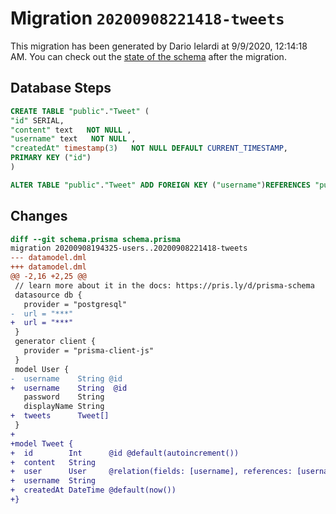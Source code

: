 # Migration `20200908221418-tweets`

This migration has been generated by Dario Ielardi at 9/9/2020, 12:14:18 AM.
You can check out the [state of the schema](./schema.prisma) after the migration.

## Database Steps

```sql
CREATE TABLE "public"."Tweet" (
"id" SERIAL,
"content" text   NOT NULL ,
"username" text   NOT NULL ,
"createdAt" timestamp(3)   NOT NULL DEFAULT CURRENT_TIMESTAMP,
PRIMARY KEY ("id")
)

ALTER TABLE "public"."Tweet" ADD FOREIGN KEY ("username")REFERENCES "public"."User"("username") ON DELETE CASCADE ON UPDATE CASCADE
```

## Changes

```diff
diff --git schema.prisma schema.prisma
migration 20200908194325-users..20200908221418-tweets
--- datamodel.dml
+++ datamodel.dml
@@ -2,16 +2,25 @@
 // learn more about it in the docs: https://pris.ly/d/prisma-schema
 datasource db {
   provider = "postgresql"
-  url = "***"
+  url = "***"
 }
 generator client {
   provider = "prisma-client-js"
 }
 model User {
-  username    String @id
+  username    String  @id
   password    String
   displayName String
+  tweets      Tweet[]
 }
+
+model Tweet {
+  id        Int      @id @default(autoincrement())
+  content   String
+  user      User     @relation(fields: [username], references: [username])
+  username  String
+  createdAt DateTime @default(now())
+}
```



